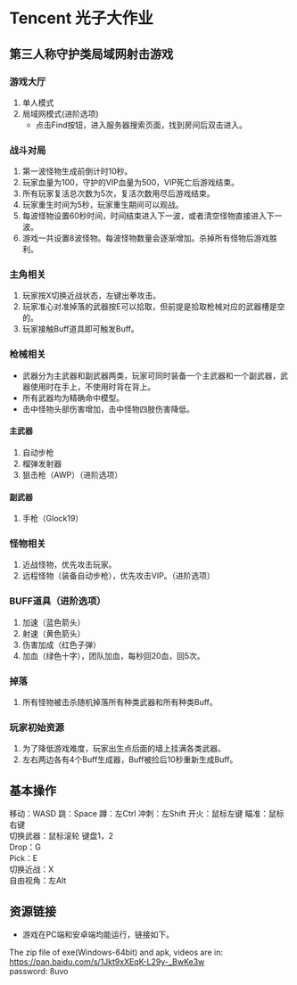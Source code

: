 # Tencent 光子大作业  

## 第三人称守护类局域网射击游戏  

### 游戏大厅  
1. 单人模式  
2. 局域网模式(进阶选项)  
    -  点击Find按钮，进入服务器搜索页面，找到房间后双击进入。  

### 战斗对局  
1. 第一波怪物生成前倒计时10秒。  
2. 玩家血量为100，守护的VIP血量为500，VIP死亡后游戏结束。  
3. 所有玩家复活总次数为5次，复活次数用尽后游戏结束。  
4. 玩家重生时间为5秒，玩家重生期间可以观战。  
5. 每波怪物设置60秒时间，时间结束进入下一波，或者清空怪物直接进入下一波。  
5. 游戏一共设置8波怪物。每波怪物数量会逐渐增加。杀掉所有怪物后游戏胜利。  

### 主角相关  
1. 玩家按X切换近战状态，左键出拳攻击。  
2. 玩家准心对准掉落的武器按E可以拾取，但前提是拾取枪械对应的武器槽是空的。  
3. 玩家接触Buff道具即可触发Buff。  

### 枪械相关  
- 武器分为主武器和副武器两类，玩家可同时装备一个主武器和一个副武器，武器使用时在手上，不使用时背在背上。  
- 所有武器均为精确命中模型。  
- 击中怪物头部伤害增加，击中怪物四肢伤害降低。  

#### 主武器  
1. 自动步枪  
2. 榴弹发射器  
3. 狙击枪（AWP）（进阶选项）  

#### 副武器  
1. 手枪（Glock19）  

### 怪物相关  
1. 近战怪物，优先攻击玩家。  
2. 远程怪物（装备自动步枪），优先攻击VIP。（进阶选项）  

### BUFF道具（进阶选项）  
1. 加速（蓝色箭头）  
2. 射速（黄色箭头）  
3. 伤害加成（红色子弹）  
4. 加血（绿色十字），团队加血，每秒回20血，回5次。  

### 掉落
1. 所有怪物被击杀随机掉落所有种类武器和所有种类Buff。  

### 玩家初始资源
1. 为了降低游戏难度，玩家出生点后面的墙上挂满各类武器。  
2. 左右两边各有4个Buff生成器，Buff被捡后10秒重新生成Buff。  

## 基本操作  
移动：WASD 跳：Space 蹲：左Ctrl 冲刺：左Shift 开火：鼠标左键 瞄准：鼠标右键  
切换武器：鼠标滚轮 键盘1，2  
Drop：G  
Pick：E  
切换近战：X  
自由视角：左Alt  

## 资源链接
- 游戏在PC端和安卓端均能运行，链接如下。  

The zip file of exe(Windows-64bit) and apk, videos are in:  
https://pan.baidu.com/s/1Jkt9xXEqK-L29y-_BwKe3w  
password: 8uvo  








